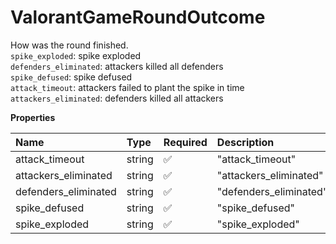 # ValorantGameRoundOutcome

How was the round finished. <br/>`spike_exploded`: spike exploded <br/>`defenders_eliminated`: attackers killed all defenders <br/>`spike_defused`: spike defused <br/>`attack_timeout`: attackers failed to plant the spike in time <br/>`attackers_eliminated`: defenders killed all attackers

**Properties**

| Name                 | Type   | Required | Description            |
| :------------------- | :----- | :------- | :--------------------- |
| attack_timeout       | string | ✅       | "attack_timeout"       |
| attackers_eliminated | string | ✅       | "attackers_eliminated" |
| defenders_eliminated | string | ✅       | "defenders_eliminated" |
| spike_defused        | string | ✅       | "spike_defused"        |
| spike_exploded       | string | ✅       | "spike_exploded"       |

<!-- This file was generated by liblab | https://liblab.com/ -->
